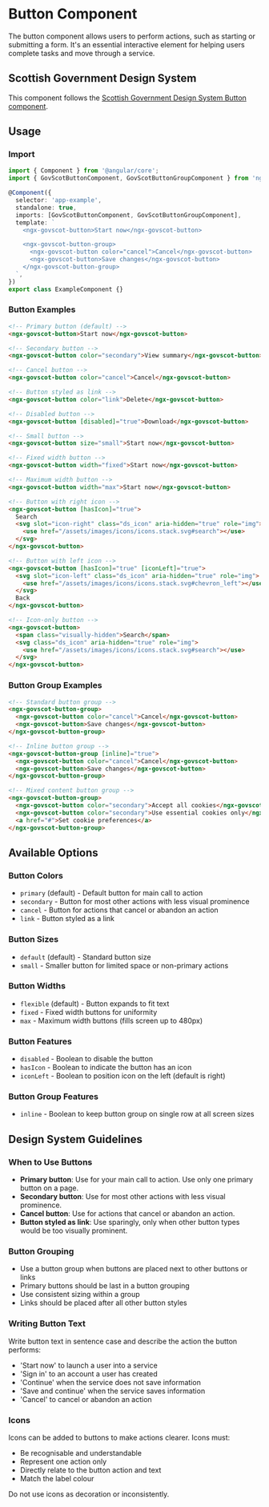 # Button Component

The button component allows users to perform actions, such as starting or submitting a form. It's an essential interactive element for helping users complete tasks and move through a service.

## Scottish Government Design System

This component follows the [Scottish Government Design System Button component](https://designsystem.gov.scot/components/button).

## Usage

### Import

```typescript
import { Component } from '@angular/core';
import { GovScotButtonComponent, GovScotButtonGroupComponent } from 'ngx-govscot-frontend/button';

@Component({
  selector: 'app-example',
  standalone: true,
  imports: [GovScotButtonComponent, GovScotButtonGroupComponent],
  template: `
    <ngx-govscot-button>Start now</ngx-govscot-button>

    <ngx-govscot-button-group>
      <ngx-govscot-button color="cancel">Cancel</ngx-govscot-button>
      <ngx-govscot-button>Save changes</ngx-govscot-button>
    </ngx-govscot-button-group>
  `,
})
export class ExampleComponent {}
```

### Button Examples

```html
<!-- Primary button (default) -->
<ngx-govscot-button>Start now</ngx-govscot-button>

<!-- Secondary button -->
<ngx-govscot-button color="secondary">View summary</ngx-govscot-button>

<!-- Cancel button -->
<ngx-govscot-button color="cancel">Cancel</ngx-govscot-button>

<!-- Button styled as link -->
<ngx-govscot-button color="link">Delete</ngx-govscot-button>

<!-- Disabled button -->
<ngx-govscot-button [disabled]="true">Download</ngx-govscot-button>

<!-- Small button -->
<ngx-govscot-button size="small">Start now</ngx-govscot-button>

<!-- Fixed width button -->
<ngx-govscot-button width="fixed">Start now</ngx-govscot-button>

<!-- Maximum width button -->
<ngx-govscot-button width="max">Start now</ngx-govscot-button>

<!-- Button with right icon -->
<ngx-govscot-button [hasIcon]="true">
  Search
  <svg slot="icon-right" class="ds_icon" aria-hidden="true" role="img">
    <use href="/assets/images/icons/icons.stack.svg#search"></use>
  </svg>
</ngx-govscot-button>

<!-- Button with left icon -->
<ngx-govscot-button [hasIcon]="true" [iconLeft]="true">
  <svg slot="icon-left" class="ds_icon" aria-hidden="true" role="img">
    <use href="/assets/images/icons/icons.stack.svg#chevron_left"></use>
  </svg>
  Back
</ngx-govscot-button>

<!-- Icon-only button -->
<ngx-govscot-button>
  <span class="visually-hidden">Search</span>
  <svg class="ds_icon" aria-hidden="true" role="img">
    <use href="/assets/images/icons/icons.stack.svg#search"></use>
  </svg>
</ngx-govscot-button>
```

### Button Group Examples

```html
<!-- Standard button group -->
<ngx-govscot-button-group>
  <ngx-govscot-button color="cancel">Cancel</ngx-govscot-button>
  <ngx-govscot-button>Save changes</ngx-govscot-button>
</ngx-govscot-button-group>

<!-- Inline button group -->
<ngx-govscot-button-group [inline]="true">
  <ngx-govscot-button color="cancel">Cancel</ngx-govscot-button>
  <ngx-govscot-button>Save changes</ngx-govscot-button>
</ngx-govscot-button-group>

<!-- Mixed content button group -->
<ngx-govscot-button-group>
  <ngx-govscot-button color="secondary">Accept all cookies</ngx-govscot-button>
  <ngx-govscot-button color="secondary">Use essential cookies only</ngx-govscot-button>
  <a href="#">Set cookie preferences</a>
</ngx-govscot-button-group>
```

## Available Options

### Button Colors

- `primary` (default) - Default button for main call to action
- `secondary` - Button for most other actions with less visual prominence
- `cancel` - Button for actions that cancel or abandon an action
- `link` - Button styled as a link

### Button Sizes

- `default` (default) - Standard button size
- `small` - Smaller button for limited space or non-primary actions

### Button Widths

- `flexible` (default) - Button expands to fit text
- `fixed` - Fixed width buttons for uniformity
- `max` - Maximum width buttons (fills screen up to 480px)

### Button Features

- `disabled` - Boolean to disable the button
- `hasIcon` - Boolean to indicate the button has an icon
- `iconLeft` - Boolean to position icon on the left (default is right)

### Button Group Features

- `inline` - Boolean to keep button group on single row at all screen sizes

## Design System Guidelines

### When to Use Buttons

- **Primary button**: Use for your main call to action. Use only one primary button on a page.
- **Secondary button**: Use for most other actions with less visual prominence.
- **Cancel button**: Use for actions that cancel or abandon an action.
- **Button styled as link**: Use sparingly, only when other button types would be too visually prominent.

### Button Grouping

- Use a button group when buttons are placed next to other buttons or links
- Primary buttons should be last in a button grouping
- Use consistent sizing within a group
- Links should be placed after all other button styles

### Writing Button Text

Write button text in sentence case and describe the action the button performs:

- 'Start now' to launch a user into a service
- 'Sign in' to an account a user has created
- 'Continue' when the service does not save information
- 'Save and continue' when the service saves information
- 'Cancel' to cancel or abandon an action

### Icons

Icons can be added to buttons to make actions clearer. Icons must:

- Be recognisable and understandable
- Represent one action only
- Directly relate to the button action and text
- Match the label colour

Do not use icons as decoration or inconsistently.
